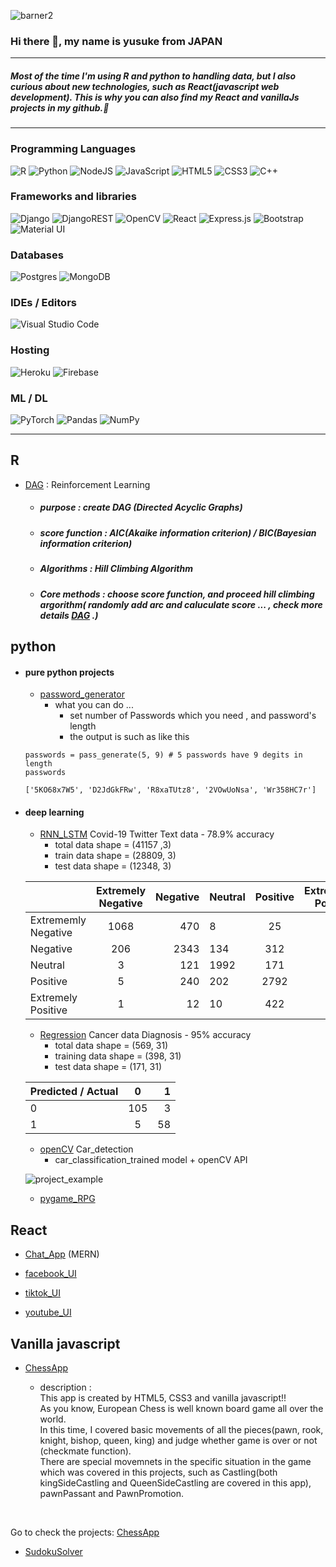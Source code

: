 ![barner2](https://user-images.githubusercontent.com/66249668/114359667-2d81de80-9baf-11eb-86a6-1589f6d65334.jpg)
### Hi there 👋, my name is yusuke from JAPAN

---

##### Most of the time I'm using R and python to handling data, but I also curious about new technologies, such as React(javascript web development). This is why you can also find my React and vanillaJs projects in my github.👋

---


### Programming Languages

<p float="left">
  <img alt="R" src="https://img.shields.io/badge/r-%23276DC3.svg?style=for-the-badge&logo=r&logoColor=white"/>
  <img alt="Python" src="https://img.shields.io/badge/python-%2314354C.svg?style=for-the-badge&logo=python&logoColor=white"/>
  <img alt="NodeJS" src="https://img.shields.io/badge/node.js-%2343853D.svg?style=for-the-badge&logo=node-dot-js&logoColor=white"/>
  <img alt="JavaScript" src="https://img.shields.io/badge/javascript-%23323330.svg?style=for-the-badge&logo=javascript&logoColor=%23F7DF1E"/>
  <img alt="HTML5" src="https://img.shields.io/badge/html5-%23E34F26.svg?style=for-the-badge&logo=html5&logoColor=white"/>
  <img alt="CSS3" src="https://img.shields.io/badge/css3-%231572B6.svg?style=for-the-badge&logo=css3&logoColor=white"/>
  <img alt="C++" src="https://img.shields.io/badge/c++-%2300599C.svg?style=for-the-badge&logo=c%2B%2B&logoColor=white"/>
</p>


### Frameworks and libraries

<p float="left">
 <img alt="Django" src="https://img.shields.io/badge/django-%23092E20.svg?style=for-the-badge&logo=django&logoColor=white"/>
 <img alt="DjangoREST" src="https://img.shields.io/badge/DJANGO-REST-ff1709?style=for-the-badge&logo=django&logoColor=white&color=ff1709&labelColor=gray"/>
 <img alt="OpenCV" src="https://img.shields.io/badge/opencv-%23white.svg?style=for-the-badge&logo=opencv&logoColor=white"/>
 <img alt="React" src="https://img.shields.io/badge/react-%2320232a.svg?style=for-the-badge&logo=react&logoColor=%2361DAFB"/>
 <img alt="Express.js" src="https://img.shields.io/badge/express.js-%23404d59.svg?style=for-the-badge&logo=express&logoColor=%2361DAFB"/>
 <img alt="Bootstrap" src="https://img.shields.io/badge/bootstrap-%23563D7C.svg?style=for-the-badge&logo=bootstrap&logoColor=white"/>
 <img alt="Material UI" src="https://img.shields.io/badge/materialui-%230081CB.svg?style=for-the-badge&logo=material-ui&logoColor=white"/>
</p>

### Databases 
<p float="left">
  <img alt="Postgres" src ="https://img.shields.io/badge/postgres-%23316192.svg?style=for-the-badge&logo=postgresql&logoColor=white"/>
  <img alt="MongoDB" src ="https://img.shields.io/badge/MongoDB-%234ea94b.svg?style=for-the-badge&logo=mongodb&logoColor=white"/>
</p>

### IDEs / Editors
<p float = "left">
 <img alt="Visual Studio Code" src="https://img.shields.io/badge/VisualStudioCode-0078d7.svg?style=for-the-badge&logo=visual-studio-code&logoColor=white"/>
 
</p>

### Hosting 
<p float = "left">
  <img alt="Heroku" src="https://img.shields.io/badge/heroku-%23430098.svg?style=for-the-badge&logo=heroku&logoColor=white"/>
  <img alt="Firebase" src="https://img.shields.io/badge/firebase-%23039BE5.svg?style=for-the-badge&logo=firebase"/>
</p>

### ML / DL

<p float = "left">
  <img alt="PyTorch" src="https://img.shields.io/badge/PyTorch-%23EE4C2C.svg?style=for-the-badge&logo=PyTorch&logoColor=white" />
  <img alt="Pandas" src="https://img.shields.io/badge/pandas-%23150458.svg?style=for-the-badge&logo=pandas&logoColor=white" />
  <img alt="NumPy" src="https://img.shields.io/badge/numpy-%23013243.svg?style=for-the-badge&logo=numpy&logoColor=white" />
</p>

---
## R
 - [DAG] : Reinforcement Learning

   - ##### purpose :  create DAG (Directed Acyclic Graphs) 
   - ##### score function : AIC(Akaike information criterion) / BIC(Bayesian information criterion)
   - ##### Algorithms :  Hill Climbing Algorithm 
   - ##### Core methods : choose score function, and proceed hill climbing argorithm( randomly add arc and caluculate score ... , check more details [DAG] .)

  
  

 
 [DAG]: https://github.com/TokyoProgramming/path_analysis_hill_climbing
 


## python 
 - #### pure python projects

    <!---just
    - [data_processing]
 
    [data_processing]: https://github.com/TokyoProgramming/data_processing
    
     --->
     
     
    
    - [password_generator]
      - what you can do ...
        - set number of Passwords which you need , and password's length   
        - the output is such as like this

    ```
    passwords = pass_generate(5, 9) # 5 passwords have 9 degits in length
    passwords
    ```
    
    ```
    ['5KO68x7W5', 'D2JdGkFRw', 'R8xaTUtz8', '2VOwUoNsa', 'Wr358HC7r']
    ```
 
 [password_generator]: https://github.com/TokyoProgramming/password_generator

 - #### deep learning
    - [RNN_LSTM] Covid-19 Twitter Text data - 78.9% accuracy
        - total data shape = (41157 ,3)
        - train data shape = (28809, 3)
        - test data  shape = (12348, 3)
    

   


    |                     | Extremely Negative  |  Negative | Neutral | Positive |  Extremely Positive | 
    | :------------ |:---------------:| -----:|:------------ |:---------------:| -----:|
    | Extrememly  Negative | 1068 | 470  | 8    | 25   | 1   |
    | Negative             | 206  | 2343 | 134  | 312  | 10  |
    | Neutral              | 3    |  121 | 1992 | 171  | 5   |
    | Positive             | 5    |  240 | 202  | 2792 | 251 |
    | Extremely Positive   | 1    |  12  | 10   | 422  | 1544|

    [RNN_LSTM]: https://github.com/TokyoProgramming/Corona_NLP 
    - [Regression] Cancer data Diagnosis - 95% accuracy 
        - total data shape = (569, 31)
        - training data shape = (398, 31)
        - test data shape = (171, 31)
    

    | Predicted / Actual    | 0  | 1 |
    | :------------ |:---------------:| -----:|
    | 0     | 105 | 3  |
    | 1      | 5  | 58 |
    
    [Regression]: https://github.com/TokyoProgramming/Cancer_Predict
    
    - [openCV]  Car_detection
      - car_classification_trained model + openCV API 


    ![project_example](https://user-images.githubusercontent.com/66249668/120982186-61ded900-c7b3-11eb-9048-d1ba528e1458.gif) 
    
    [openCV]: https://github.com/TokyoProgramming/opencv_car_detection/tree/master
    
    
    - [pygame_RPG] 
   
    [pygame_RPG]: https://github.com/TokyoProgramming/RPG_GAME_Pygame
    
 ## React
 
 - [Chat_App] (MERN) 

[Chat_App]: https://github.com/TokyoProgramming/ChatApp_MERN_pusher

 - [facebook_UI]
 
 [facebook_UI]: https://github.com/TokyoProgramming/facebook__clone 
 
  - [tiktok_UI]
  
 [tiktok_UI]:https://github.com/TokyoProgramming/tiktoc_clone___react_firebase
 
 - [youtube_UI]

 [youtube_UI]:https://github.com/TokyoProgramming/youtube_clone__react_firebase
 

## Vanilla javascript 

- [ChessApp] 

  - description : <br/>
This app is created by HTML5, CSS3 and vanilla javascript!!  
As you know, European Chess is well known board game all over the world.  
In this time, I covered basic movements of all the pieces(pawn, rook, knight, bishop, queen, king) and judge whether game is over or not (checkmate function).  
There are special movemnets in the specific situation in the game which was covered in this projects, such as Castling(both kingSideCastling and QueenSideCastling are covered in this app), pawnPassant and PawnPromotion.  
<br />

Go to check the projects: [ChessApp]

[ChessApp]:https://github.com/TokyoProgramming/ChessGame-vanillaJS

- [SudokuSolver] 

[SudokuSolver]: https://github.com/TokyoProgramming/sudoku-solver-2
